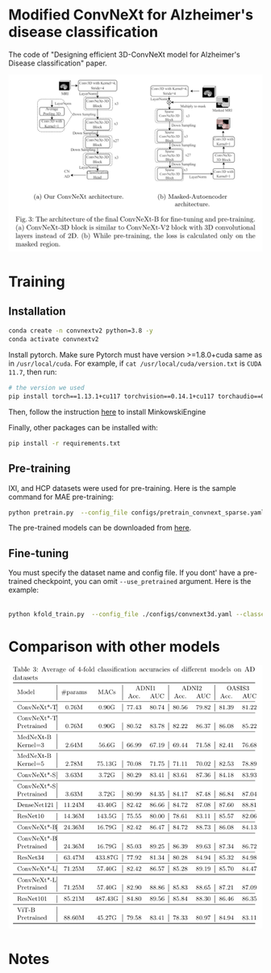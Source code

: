 # Modified ConvNeXt for Alzheimer's disease classification

The code of "Designing efficient 3D-ConvNeXt model for Alzheimer's Disease classification" paper.

![architecture](./assets/architecture.PNG)

# Training

## Installation

```bash
conda create -n convnextv2 python=3.8 -y
conda activate convnextv2
```

Install pytorch. Make sure Pytorch must have version >=1.8.0+cuda same as in `/usr/local/cuda`. For example, if `cat /usr/local/cuda/version.txt` is `CUDA 11.7`, then run:

```bash
# the version we used
pip install torch==1.13.1+cu117 torchvision==0.14.1+cu117 torchaudio==0.13.1 --extra-index-url https://download.pytorch.org/whl/cu117

```

Then, follow the instruction [here](./minkowski_install.md) to install MinkowskiEngine

Finally, other packages can be installed with:

```bash
pip install -r requirements.txt
```

## Pre-training

IXI, and HCP datasets were used for pre-training. Here is the sample command for MAE pre-training:

```bash
python pretrain.py  --config_file configs/pretrain_convnext_sparse.yaml  --savename convnext_sparse_pt_dim128_HCP_IXI_ --mode pretraining --datasets_to_use HCP IXI  --seed 42 --devices 0 --mask_ratio 0.6 --use_aug --size base --decoder_dim 128
```

The pre-trained models can be downloaded from [here](https://drive.google.com/drive/folders/1wnicwNFi3DXjgl5UryIbaDs0B1Ra4o6l?usp=sharing).

## Fine-tuning

You must specify the dataset name and config file. If you dont' have a pre-trained checkpoint, you can omit `--use_pretrained` argument. Here is the example:
```bash

python kfold_train.py  --config_file ./configs/convnext3d.yaml --classes_to_use CN AD  --savename convnext_sparse_dim128_HCP_IXI --dataset ADNI2 --devices 3 --epochs 150 --optimizer AdamW --lr 0.00001 --scheduler cosine --batch_size 4 --size base   --kernel_size 7 --downsampling avgpool3d  --drop_path 0.1  --use_pretrained  ./checkpoints/convnext_sparse_pt_dim128_HCP_IXI__pretraining_seed_42_599_254400.pth.tar
```

# Comparison with other models

![results](./assets/results_table.PNG)

# Notes